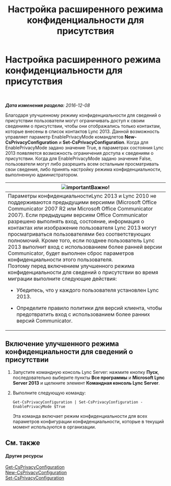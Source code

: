 ﻿---
title: Настройка расширенного режима конфиденциальности для присутствия
TOCTitle: Настройка расширенного режима конфиденциальности для присутствия
ms:assetid: e7a6b873-486d-4dfb-a967-c48f61f237f3
ms:mtpsurl: https://technet.microsoft.com/ru-ru/library/Gg399028(v=OCS.15)
ms:contentKeyID: 49311500
ms.date: 12/10/2016
mtps_version: v=OCS.15
ms.translationtype: HT
---

# Настройка расширенного режима конфиденциальности для присутствия

 

_**Дата изменения раздела:** 2016-12-08_

Благодаря улучшенному режиму конфиденциальности для сведений о присутствии пользователи могут ограничивать доступ к своим сведениям о присутствии, чтобы они отображались только контактам, которые внесены в список контактов Lync 2013. Данной возможность управляет параметр EnablePrivacyMode командлетов **New-CsPrivacyConfiguration** и **Set-CsPrivacyConfiguration**. Когда для EnablePrivacyMode задано значение True, в параметрах состояния Lync 2013 появляется возможность ограничения доступа к сведениям о присутствии. Когда для EnablePrivacyMode задано значение False, пользователи могут либо разрешить всем остальным просматривать свои сведения, либо принять настройку режима конфиденциальности, выполненную администратором.

<table>
<colgroup>
<col style="width: 100%" />
</colgroup>
<thead>
<tr class="header">
<th><img src="images/JJ618369.important(OCS.15).gif" title="important" alt="important" />Важно!</th>
</tr>
</thead>
<tbody>
<tr class="odd">
<td>Параметры конфиденциальностиLync 2013 и Lync 2010 не поддерживаются предыдущими версиями (Microsoft Office Communicator 2007 R2 или Microsoft Office Communicator 2007). Если предыдущим версиям Office Communicator разрешено выполнять вход, состояние, информация о контактах или изображение пользователя Lync 2013 могут просматриваться пользователями без соответствующих полномочий. Кроме того, если позднее пользователь Lync 2013 выполнит вход с использованием более ранней версии Communicator, будет выполнен сброс параметров конфиденциальности этого пользователя.<br />
Поэтому перед включением улучшенного режима конфиденциальности для сведений о присутствии во время миграции выполните следующие действия:
<ul>
<li><p>Убедитесь, что у каждого пользователя установлен Lync 2013.</p></li>
<li><p>Определите правило политики для версий клиента, чтобы предотвратить вход с использованием более ранних версий Communicator.</p></li>
</ul></td>
</tr>
</tbody>
</table>


## Включение улучшенного режима конфиденциальности для сведений о присутствии

1.  Запустите командную консоль Lync Server: нажмите кнопку **Пуск**, последовательно выберите пункты **Все программы** и **Microsoft Lync Server 2013** и щелкните элемент **Командная консоль Lync Server**.

2.  Выполните следующую команду:
    
        Get-CsPrivacyConfiguration | Set-CsPrivacyConfiguration -EnablePrivacyMode $True
    
    Эта команда включает режим конфиденциальности для всех параметров конфигурации конфиденциальности, которые в текущий момент используются в организации.

## См. также

#### Другие ресурсы

[Get-CsPrivacyConfiguration](https://docs.microsoft.com/en-us/powershell/module/skype/Get-CsPrivacyConfiguration)  
[New-CsPrivacyConfiguration](new-csprivacyconfiguration.md)  
[Set-CsPrivacyConfiguration](https://docs.microsoft.com/en-us/powershell/module/skype/Set-CsPrivacyConfiguration)

